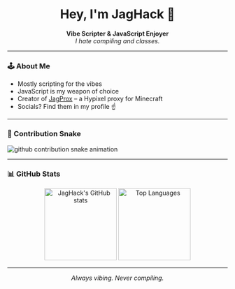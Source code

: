<!-- Profile README for JagHack -->

<h1 align="center">Hey, I'm JagHack 👋</h1>
<p align="center">
  <b>Vibe Scripter & JavaScript Enjoyer</b><br>
  <i>I hate compiling and classes.</i>
</p>

---

### 🕹️ About Me

- Mostly scripting for the vibes
- JavaScript is my weapon of choice
- Creator of <a href="https://github.com/JagHack/jagprox">JagProx</a> – a Hypixel proxy for Minecraft
- Socials? Find them in my profile ☝️

---

### 🐍 Contribution Snake

![github contribution snake animation](https://raw.githubusercontent.com/JagHack/JagHack/output/github-contribution-grid-snake-dark.svg)

---

### 📊 GitHub Stats

<p align="center">
  <img src="https://github-readme-stats.vercel.app/api?username=JagHack&show_icons=true&theme=purple-midnight" alt="JagHack's GitHub stats" height="165"/>
  <img src="https://github-readme-stats.vercel.app/api/top-langs/?username=JagHack&layout=compact&theme=purple-midnight" alt="Top Languages" height="165"/>
</p>

---

<p align="center"><i>Always vibing. Never compiling.</i></p>
